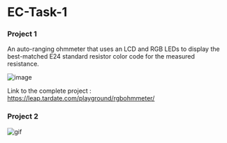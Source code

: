 # EC-Task-1

### Project 1
An auto-ranging ohmmeter that uses an LCD and RGB LEDs to display the best-matched E24 standard resistor color code for the measured resistance.

![image](https://user-images.githubusercontent.com/85746610/128638181-36d4ef24-991d-4fac-93fd-d9f9b5b131cc.png)

Link to the complete project : https://leap.tardate.com/playground/rgbohmmeter/

### Project 2

![gif](https://hackster.imgix.net/uploads/attachments/1053599/flick-music-demo_3uTVug5Ovq.gif?auto=compress&gifq=35&w=900&h=675&fit=min&fm=mp4)
